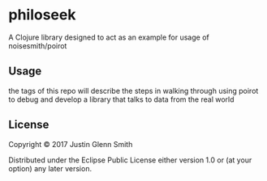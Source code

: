 # philoseek

A Clojure library designed to act as an example for usage of noisesmith/poirot

## Usage

the tags of this repo will describe the steps in walking through using poirot
to debug and develop a library that talks to data from the real world

## License

Copyright © 2017 Justin Glenn Smith

Distributed under the Eclipse Public License either version 1.0 or (at
your option) any later version.
